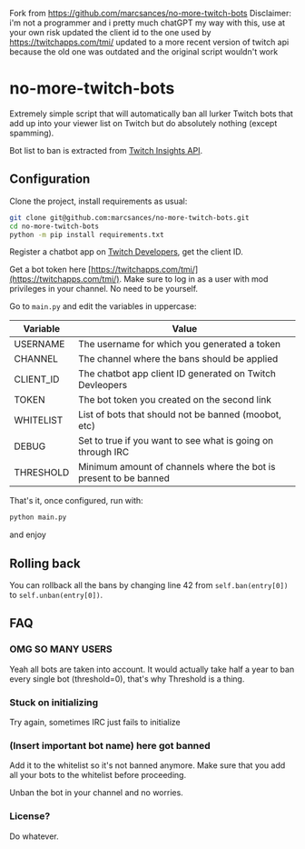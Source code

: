 Fork from https://github.com/marcsances/no-more-twitch-bots
Disclaimer: i'm not a programmer and i pretty much chatGPT my way with this, use at your own risk
updated the client id to the one used by https://twitchapps.com/tmi/
updated to a more recent version of twitch api because the old one was outdated and the original script wouldn't work

# no-more-twitch-bots

Extremely simple script that will automatically ban all lurker Twitch bots that add up into your viewer list on Twitch 
but do absolutely nothing (except spamming).

Bot list to ban is extracted from [Twitch Insights API](https://twitchinsights.net/bots).

## Configuration

Clone the project, install requirements as usual:

```bash
git clone git@github.com:marcsances/no-more-twitch-bots.git
cd no-more-twitch-bots
python -m pip install requirements.txt
```

Register a chatbot app on [Twitch Developers](https://dev.twitch.tv/), get the client ID.

Get a bot token here [https://twitchapps.com/tmi/](https://twitchapps.com/tmi/). Make sure to log in as a user with mod
privileges in your channel. No need to be yourself.

Go to ``main.py`` and edit the variables in uppercase:

| Variable        | Value                                                            |
|-----------------|------------------------------------------------------------------|
| USERNAME        | The username for which you generated a token                     |
| CHANNEL         | The channel where the bans should be applied                     |
| CLIENT_ID       | The chatbot app client ID generated on Twitch Devleopers         |
| TOKEN           | The bot token you created on the second link                     |
| WHITELIST       | List of bots that should not be banned (moobot, etc)             |
| DEBUG           | Set to true if you want to see what is going on through IRC      |
| THRESHOLD       | Minimum amount of channels where the bot is present to be banned |

That's it, once configured, run with:

```bash
python main.py
```

and enjoy

## Rolling back

You can rollback all the bans by changing line 42 from ``self.ban(entry[0])`` to ``self.unban(entry[0])``.

## FAQ

### OMG SO MANY USERS

Yeah all bots are taken into account. It would actually take half a year to ban every single bot (threshold=0), that's
why Threshold is a thing.

### Stuck on initializing

Try again, sometimes IRC just fails to initialize

### (Insert important bot name) here got banned

Add it to the whitelist so it's not banned anymore. Make sure that you add all your bots to the whitelist before 
proceeding.

Unban the bot in your channel and no worries.

### License?

Do whatever.
